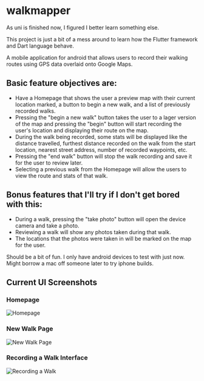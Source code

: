# walkmapper

As uni is finished now, I figured I better learn something else.

This project is just a bit of a mess around to learn how the Flutter framework and Dart language behave.

A mobile application for android that allows users to record their walking routes using GPS data overlaid onto Google Maps.

## Basic feature objectives are:

- Have a Homepage that shows the user a preview map with their current location marked, a button to begin a new walk, and a list of previously recorded walks.
- Pressing the "begin a new walk" button takes the user to a lager version of the map and pressing the "begin" button will start recording the user's location and displaying their route on the map.
- During the walk being recorded, some stats will be displayed like the distance travelled, furthest distance recorded on the walk from the start location, nearest street address, number of recorded waypoints, etc.
- Pressing the "end walk" button will stop the walk recording and save it for the user to review later.
- Selecting a previous walk from the Homepage will allow the users to view the route and stats of that walk.

## Bonus features that I'll try if I don't get bored with this:

- During a walk, pressing the "take photo" button will open the device camera and take a photo. 
- Reviewing a walk will show any photos taken during that walk.
- The locations that the photos were taken in will be marked on the map for the user.


Should be a bit of fun.
I only have android devices to test with just now. Might borrow a mac off someone later to try iphone builds.


## Current UI Screenshots

### Homepage
![Homepage](Screenshots/Screenshot_20250606-152654.jpg)

### New Walk Page
![New Walk Page](Screenshots/Screenshot_20250606-152707.jpg)

### Recording a Walk Interface
![Recording a Walk](Screenshots/Screenshot_20250606-152726.jpg)
